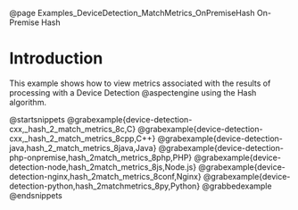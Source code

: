 @page Examples_DeviceDetection_MatchMetrics_OnPremiseHash On-Premise Hash

# Introduction

This example shows how to view metrics associated with the results of processing with a Device Detection
@aspectengine using the Hash algorithm.

@startsnippets
@grabexample{device-detection-cxx,_hash_2_match_metrics_8c,C}
@grabexample{device-detection-cxx,_hash_2_match_metrics_8cpp,C++}
@grabexample{device-detection-java,hash_2_match_metrics_8java,Java}
@grabexample{device-detection-php-onpremise,hash_2match_metrics_8php,PHP}
@grabexample{device-detection-node,hash_2match_metrics_8js,Node.js}
@grabexample{device-detection-nginx,hash_2match_metrics_8conf,Nginx}
@grabexample{device-detection-python,hash_2matchmetrics_8py,Python}
@grabbedexample
@endsnippets

